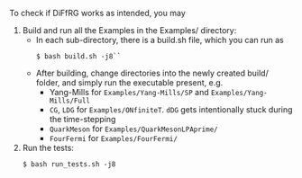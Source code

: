 To check if DiFfRG works as intended, you may

1. Build and run all the Examples in the Examples/ directory:
    - In each sub-directory, there is a build.sh file, which you can run as 
      ```
      $ bash build.sh -j8``
      ```
    - After building, change directories into the newly created build/ folder, and simply run the executable present, e.g.
        - Yang-Mills for `Examples/Yang-Mills/SP` and `Examples/Yang-Mills/Full`
        - `CG`, `LDG` for `Examples/ONfiniteT`. `dDG` gets intentionally stuck during the time-stepping
        - `QuarkMeson` for `Examples/QuarkMesonLPAprime/`
        - `FourFermi` for `Examples/FourFermi/`
2. Run the tests:
    ```
    $ bash run_tests.sh -j8
    ```
